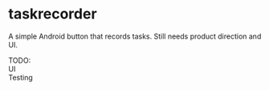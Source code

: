 taskrecorder
============

A simple Android button that records tasks. Still needs product direction and UI.

TODO: <br/>
UI <br/>
Testing <br/>
